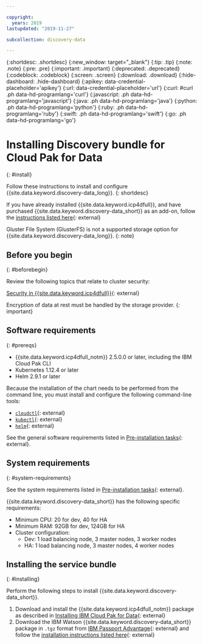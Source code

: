 ```yaml
---

copyright:
  years: 2019
lastupdated: "2019-11-27"

subcollection: discovery-data

---
```


{:shortdesc: .shortdesc}
{:new_window: target="_blank"}
{:tip: .tip}
{:note: .note}
{:pre: .pre}
{:important: .important}
{:deprecated: .deprecated}
{:codeblock: .codeblock}
{:screen: .screen}
{:download: .download}
{:hide-dashboard: .hide-dashboard}
{:apikey: data-credential-placeholder='apikey'} 
{:url: data-credential-placeholder='url'}
{:curl: #curl .ph data-hd-programlang='curl'}
{:javascript: .ph data-hd-programlang='javascript'}
{:java: .ph data-hd-programlang='java'}
{:python: .ph data-hd-programlang='python'}
{:ruby: .ph data-hd-programlang='ruby'}
{:swift: .ph data-hd-programlang='swift'}
{:go: .ph data-hd-programlang='go'}


# Installing Discovery bundle for Cloud Pak for Data
{: #install}

Follow these instructions to install and configure {{site.data.keyword.discovery-data_long}}.
{: shortdesc}

If you have already installed {{site.data.keyword.icp4dfull}}, and have purchased {{site.data.keyword.discovery-data_short}} as an add-on, follow the [instructions listed here](https://www.ibm.com/support/knowledgecenter/SSQNUZ_2.5.0/cpd/svc/watson/discovery-install.html){: external}

Gluster File System (GlusterFS) is not a supported storage option for {{site.data.keyword.discovery-data_long}}.
{: note}

## Before you begin
{: #beforebegin}

Review the following topics that relate to cluster security:

[Security in {{site.data.keyword.icp4dfull}}](https://www.ibm.com/support/knowledgecenter/SSQNUZ_2.5.0/cpd/svc/watson/discovery-install.html){: external}

Encryption of data at rest must be handled by the storage provider.
{: important}

## Software requirements
{: #prereqs}

- {{site.data.keyword.icp4dfull_notm}} 2.5.0.0 or later, including the IBM Cloud Pak CLI
- Kubernetes 1.12.4 or later
- Helm 2.9.1 or later

Because the installation of the chart needs to be performed from the command line, you must install and configure the following command-line tools:

  - [`cloudctl`](https://www.ibm.com/support/knowledgecenter/SSBS6K_3.1.2/manage_cluster/install_cli.html){: external}
  - [`kubectl`](https://www.ibm.com/support/knowledgecenter/en/SSQNUZ_2.1.0/com.ibm.icpdata.doc/zen/install/kubectl-access.html){: external}
  - [`helm`](https://helm.sh){: external}

See the general software requirements listed in [Pre-installation tasks](https://www.ibm.com/support/knowledgecenter/SSQNUZ_2.5.0/cpd/install/preinstall-overview.html){: external}.

## System requirements
{: #system-requirements}

See the system requirements listed in [Pre-installation tasks](https://www.ibm.com/support/knowledgecenter/SSQNUZ_2.5.0/cpd/install/preinstall-overview.html){: external}.

{{site.data.keyword.discovery-data_short}} has the following specific requirements:
  - Minimum CPU: 20 for dev, 40 for HA
  - Minimum RAM: 92GB for dev, 124GB for HA
  - Cluster configuration:
       -  Dev: 1 load balancing node, 3 master nodes, 3 worker nodes
       -  HA: 1 load balancing node, 3 master nodes, 4 worker nodes

## Installing the service bundle
{: #installing}

Perform the following steps to install {{site.data.keyword.discovery-data_short}}.

1. Download and install the {{site.data.keyword.icp4dfull_notm}} package as described in [Installing IBM Cloud Pak for Data](https://www.ibm.com/support/knowledgecenter/SSQNUZ_2.5.0/cpd/svc/watson/discovery-install.html){: external}
1. Download the IBM Watson {{site.data.keyword.discovery-data_short}} package in `.tgz` format from [IBM Passport Advantage](https://www.ibm.com/software/passportadvantage/){: external} and follow the [installation instructions listed here](https://www.ibm.com/support/knowledgecenter/SSQNUZ_2.5.0/cpd/svc/watson/discovery-install.html){: external}
